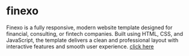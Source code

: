 # finexo
Finexo is a fully responsive, modern website template designed for financial, consulting, or fintech companies. Built using HTML, CSS, and JavaScript, the template delivers a clean and professional layout with interactive features and smooth user experience.
<a href="https://wessamalhamidi.github.io/finexo/finexo.html" target="_blank">click here</a>
